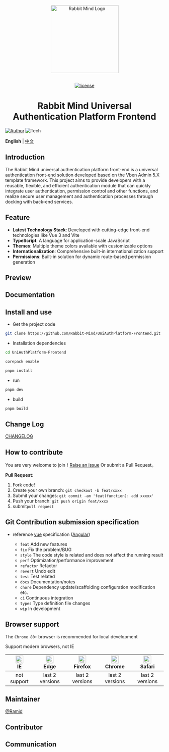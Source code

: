 <div align="center"> <a href="https://github.com/Rabbit-Mind/UniAuthPlatform-Frontend"> <img alt="Rabbit Mind Logo" width="215" src="https://user.imyrs.net/d/lzb/RabbitMind/logo.png?sign=jBMCR7E9C9HNZ_Dj-8mHNIizxe28pTjkVtkQMyEZ_kU=:0"> </a> <br> <br>

[![license](https://img.shields.io/github/license/Rabbit-Mind/UniAuthPlatform-Frontend)](LICENSE)

<h1>Rabbit Mind Universal Authentication Platform Frontend</h1>
</div>

[![Author](https://img.shields.io/badge/Author-Ramid-orange)](https://github.com/RamidLab) ![Tech](https://img.shields.io/badge/Tech-Vue、Typescript-blue)

**English** | [中文](./README.zh-CN.md)

## Introduction

The Rabbit Mind universal authentication platform front-end is a universal authentication front-end solution developed based on the Vben Admin 5.X template framework. This project aims to provide developers with a reusable, flexible, and efficient authentication module that can quickly integrate user authentication, permission control and other functions, and realize secure user management and authentication processes through docking with back-end services.

## Feature

- **Latest Technology Stack**: Developed with cutting-edge front-end technologies like Vue 3 and Vite
- **TypeScript**: A language for application-scale JavaScript
- **Themes**: Multiple theme colors available with customizable options
- **Internationalization**: Comprehensive built-in internationalization support
- **Permissions**: Built-in solution for dynamic route-based permission generation

## Preview

## Documentation

## Install and use

- Get the project code

```bash
git clone https://github.com/Rabbit-Mind/UniAuthPlatform-Frontend.git
```

- Installation dependencies

```bash
cd UniAuthPlatform-Frontend

corepack enable

pnpm install
```

- run

```bash
pnpm dev
```

- build

```bash
pnpm build
```

## Change Log

[CHANGELOG](https://github.com/Rabbit-Mind/UniAuthPlatform-Frontend/releases)

## How to contribute

You are very welcome to join！[Raise an issue](https://github.com/Rabbit-Mind/UniAuthPlatform-Frontend/issues/new/choose) Or submit a Pull Request。

**Pull Request:**

1. Fork code!
2. Create your own branch: `git checkout -b feat/xxxx`
3. Submit your changes: `git commit -am 'feat(function): add xxxxx'`
4. Push your branch: `git push origin feat/xxxx`
5. submit`pull request`

## Git Contribution submission specification

- reference [vue](https://github.com/vuejs/vue/blob/dev/.github/COMMIT_CONVENTION.md) specification ([Angular](https://github.com/conventional-changelog/conventional-changelog/tree/master/packages/conventional-changelog-angular))

  - `feat` Add new features
  - `fix` Fix the problem/BUG
  - `style` The code style is related and does not affect the running result
  - `perf` Optimization/performance improvement
  - `refactor` Refactor
  - `revert` Undo edit
  - `test` Test related
  - `docs` Documentation/notes
  - `chore` Dependency update/scaffolding configuration modification etc.
  - `ci` Continuous integration
  - `types` Type definition file changes
  - `wip` In development

## Browser support

The `Chrome 80+` browser is recommended for local development

Support modern browsers, not IE

| [<img src="https://raw.githubusercontent.com/alrra/browser-logos/master/src/edge/edge_48x48.png" alt=" Edge" width="24px" height="24px" />](http://godban.github.io/browsers-support-badges/)</br>IE | [<img src="https://raw.githubusercontent.com/alrra/browser-logos/master/src/edge/edge_48x48.png" alt=" Edge" width="24px" height="24px" />](http://godban.github.io/browsers-support-badges/)</br>Edge | [<img src="https://raw.githubusercontent.com/alrra/browser-logos/master/src/firefox/firefox_48x48.png" alt="Firefox" width="24px" height="24px" />](http://godban.github.io/browsers-support-badges/)</br>Firefox | [<img src="https://raw.githubusercontent.com/alrra/browser-logos/master/src/chrome/chrome_48x48.png" alt="Chrome" width="24px" height="24px" />](http://godban.github.io/browsers-support-badges/)</br>Chrome | [<img src="https://raw.githubusercontent.com/alrra/browser-logos/master/src/safari/safari_48x48.png" alt="Safari" width="24px" height="24px" />](http://godban.github.io/browsers-support-badges/)</br>Safari |
| :-: | :-: | :-: | :-: | :-: |
| not support | last 2 versions | last 2 versions | last 2 versions | last 2 versions |

## Maintainer

[@Ramid](https://github.com/RamidLab)

## Contributor

## Communication
